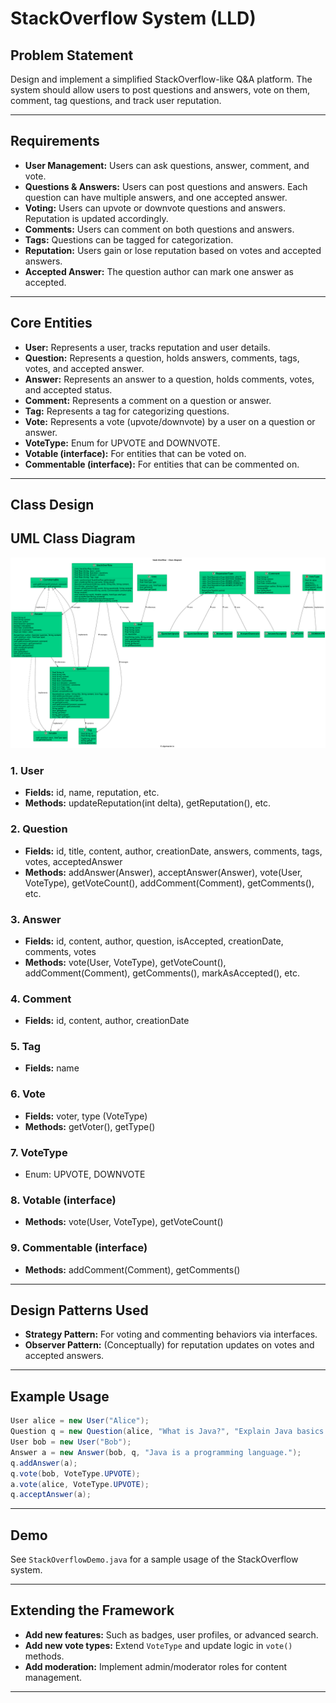 # StackOverflow System (LLD)

## Problem Statement

Design and implement a simplified StackOverflow-like Q&A platform. The system should allow users to post questions and answers, vote on them, comment, tag questions, and track user reputation.

---

## Requirements

- **User Management:** Users can ask questions, answer, comment, and vote.
- **Questions & Answers:** Users can post questions and answers. Each question can have multiple answers, and one accepted answer.
- **Voting:** Users can upvote or downvote questions and answers. Reputation is updated accordingly.
- **Comments:** Users can comment on both questions and answers.
- **Tags:** Questions can be tagged for categorization.
- **Reputation:** Users gain or lose reputation based on votes and accepted answers.
- **Accepted Answer:** The question author can mark one answer as accepted.

---

## Core Entities

- **User:** Represents a user, tracks reputation and user details.
- **Question:** Represents a question, holds answers, comments, tags, votes, and accepted answer.
- **Answer:** Represents an answer to a question, holds comments, votes, and accepted status.
- **Comment:** Represents a comment on a question or answer.
- **Tag:** Represents a tag for categorizing questions.
- **Vote:** Represents a vote (upvote/downvote) by a user on a question or answer.
- **VoteType:** Enum for UPVOTE and DOWNVOTE.
- **Votable (interface):** For entities that can be voted on.
- **Commentable (interface):** For entities that can be commented on.

---

## Class Design

## UML Class Diagram

![](../uml-diagrams/class-diagrams/stackoverflow-class-diagram.png)

### 1. User
- **Fields:** id, name, reputation, etc.
- **Methods:** updateReputation(int delta), getReputation(), etc.

### 2. Question
- **Fields:** id, title, content, author, creationDate, answers, comments, tags, votes, acceptedAnswer
- **Methods:** addAnswer(Answer), acceptAnswer(Answer), vote(User, VoteType), getVoteCount(), addComment(Comment), getComments(), etc.

### 3. Answer
- **Fields:** id, content, author, question, isAccepted, creationDate, comments, votes
- **Methods:** vote(User, VoteType), getVoteCount(), addComment(Comment), getComments(), markAsAccepted(), etc.

### 4. Comment
- **Fields:** id, content, author, creationDate

### 5. Tag
- **Fields:** name

### 6. Vote
- **Fields:** voter, type (VoteType)
- **Methods:** getVoter(), getType()

### 7. VoteType
- Enum: UPVOTE, DOWNVOTE

### 8. Votable (interface)
- **Methods:** vote(User, VoteType), getVoteCount()

### 9. Commentable (interface)
- **Methods:** addComment(Comment), getComments()

---

## Design Patterns Used

- **Strategy Pattern:** For voting and commenting behaviors via interfaces.
- **Observer Pattern:** (Conceptually) for reputation updates on votes and accepted answers.

---

## Example Usage

```java
User alice = new User("Alice");
Question q = new Question(alice, "What is Java?", "Explain Java basics.", Arrays.asList("java", "basics"));
User bob = new User("Bob");
Answer a = new Answer(bob, q, "Java is a programming language.");
q.addAnswer(a);
q.vote(bob, VoteType.UPVOTE);
a.vote(alice, VoteType.UPVOTE);
q.acceptAnswer(a);
```

---

## Demo

See `StackOverflowDemo.java` for a sample usage of the StackOverflow system.

---

## Extending the Framework

- **Add new features:** Such as badges, user profiles, or advanced search.
- **Add new vote types:** Extend `VoteType` and update logic in `vote()` methods.
- **Add moderation:** Implement admin/moderator roles for content management.

---